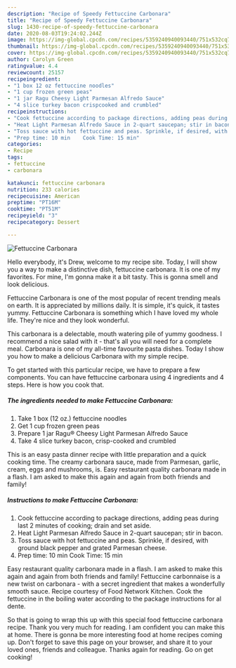 ```yaml
---
description: "Recipe of Speedy Fettuccine Carbonara"
title: "Recipe of Speedy Fettuccine Carbonara"
slug: 1430-recipe-of-speedy-fettuccine-carbonara
date: 2020-08-03T19:24:02.244Z
image: https://img-global.cpcdn.com/recipes/5359240940093440/751x532cq70/fettuccine-carbonara-recipe-main-photo.jpg
thumbnail: https://img-global.cpcdn.com/recipes/5359240940093440/751x532cq70/fettuccine-carbonara-recipe-main-photo.jpg
cover: https://img-global.cpcdn.com/recipes/5359240940093440/751x532cq70/fettuccine-carbonara-recipe-main-photo.jpg
author: Carolyn Green
ratingvalue: 4.4
reviewcount: 25157
recipeingredient:
- "1 box 12 oz fettuccine noodles"
- "1 cup frozen green peas"
- "1 jar Ragu Cheesy Light Parmesan Alfredo Sauce"
- "4 slice turkey bacon crispcooked and crumbled"
recipeinstructions:
- "Cook fettuccine according to package directions, adding peas during last 2 minutes of cooking; drain and set aside."
- "Heat Light Parmesan Alfredo Sauce in 2-quart saucepan; stir in bacon."
- "Toss sauce with hot fettuccine and peas. Sprinkle, if desired, with ground black pepper and grated Parmesan cheese."
- "Prep time: 10 min    Cook Time: 15 min"
categories:
- Recipe
tags:
- fettuccine
- carbonara

katakunci: fettuccine carbonara 
nutrition: 233 calories
recipecuisine: American
preptime: "PT16M"
cooktime: "PT51M"
recipeyield: "3"
recipecategory: Dessert

---
```



![Fettuccine Carbonara](https://img-global.cpcdn.com/recipes/5359240940093440/751x532cq70/fettuccine-carbonara-recipe-main-photo.jpg)

Hello everybody, it's Drew, welcome to my recipe site. Today, I will show you a way to make a distinctive dish, fettuccine carbonara. It is one of my favorites. For mine, I'm gonna make it a bit tasty. This is gonna smell and look delicious.

Fettuccine Carbonara is one of the most popular of recent trending meals on earth. It is appreciated by millions daily. It is simple, it's quick, it tastes yummy. Fettuccine Carbonara is something which I have loved my whole life. They're nice and they look wonderful.

This carbonara is a delectable, mouth watering pile of yummy goodness. I recommend a nice salad with it - that&#39;s all you will need for a complete meal. Carbonara is one of my all-time favourite pasta dishes. Today I show you how to make a delicious Carbonara with my simple recipe.


To get started with this particular recipe, we have to prepare a few components. You can have fettuccine carbonara using 4 ingredients and 4 steps. Here is how you cook that.

<!--inarticleads1-->

##### The ingredients needed to make Fettuccine Carbonara:

1. Take 1 box (12 oz.) fettuccine noodles
1. Get 1 cup frozen green peas
1. Prepare 1 jar Ragu® Cheesy Light Parmesan Alfredo Sauce
1. Take 4 slice turkey bacon, crisp-cooked and crumbled


This is an easy pasta dinner recipe with little preparation and a quick cooking time. The creamy carbonara sauce, made from Parmesan, garlic, cream, eggs and mushrooms, is. Easy restaurant quality carbonara made in a flash. I am asked to make this again and again from both friends and family! 

<!--inarticleads2-->

##### Instructions to make Fettuccine Carbonara:

1. Cook fettuccine according to package directions, adding peas during last 2 minutes of cooking; drain and set aside.
1. Heat Light Parmesan Alfredo Sauce in 2-quart saucepan; stir in bacon.
1. Toss sauce with hot fettuccine and peas. Sprinkle, if desired, with ground black pepper and grated Parmesan cheese.
1. Prep time: 10 min    Cook Time: 15 min


Easy restaurant quality carbonara made in a flash. I am asked to make this again and again from both friends and family! Fettuccine carbonnaise is a new twist on carbonara - with a secret ingredient that makes a wonderfully smooth sauce. Recipe courtesy of Food Network Kitchen. Cook the fettuccine in the boiling water according to the package instructions for al dente. 

So that is going to wrap this up with this special food fettuccine carbonara recipe. Thank you very much for reading. I am confident you can make this at home. There is gonna be more interesting food at home recipes coming up. Don't forget to save this page on your browser, and share it to your loved ones, friends and colleague. Thanks again for reading. Go on get cooking!
